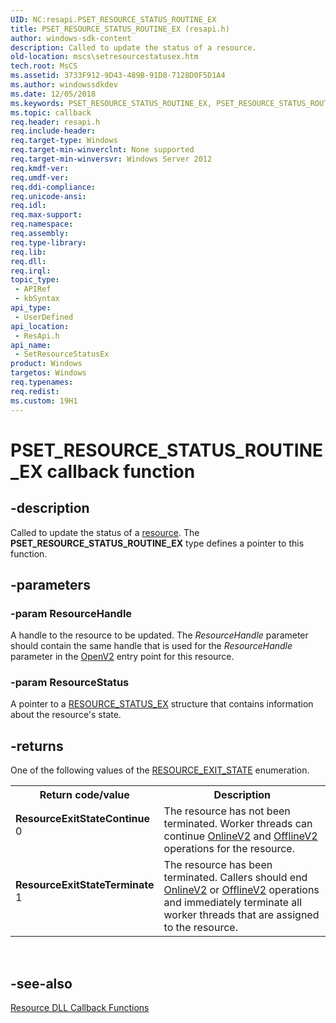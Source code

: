 ```yaml
---
UID: NC:resapi.PSET_RESOURCE_STATUS_ROUTINE_EX
title: PSET_RESOURCE_STATUS_ROUTINE_EX (resapi.h)
author: windows-sdk-content
description: Called to update the status of a resource.
old-location: mscs\setresourcestatusex.htm
tech.root: MsCS
ms.assetid: 3733F912-9D43-489B-91D8-7128D0F5D1A4
ms.author: windowssdkdev
ms.date: 12/05/2018
ms.keywords: PSET_RESOURCE_STATUS_ROUTINE_EX, PSET_RESOURCE_STATUS_ROUTINE_EX callback function [Failover Cluster], SetResourceStatusEx, SetResourceStatusEx callback, SetResourceStatusEx callback function [Failover Cluster], mscs.setresourcestatusex, resapi/PSET_RESOURCE_STATUS_ROUTINE_EX, resapi/SetResourceStatusEx
ms.topic: callback
req.header: resapi.h
req.include-header: 
req.target-type: Windows
req.target-min-winverclnt: None supported
req.target-min-winversvr: Windows Server 2012
req.kmdf-ver: 
req.umdf-ver: 
req.ddi-compliance: 
req.unicode-ansi: 
req.idl: 
req.max-support: 
req.namespace: 
req.assembly: 
req.type-library: 
req.lib: 
req.dll: 
req.irql: 
topic_type:
 - APIRef
 - kbSyntax
api_type:
 - UserDefined
api_location:
 - ResApi.h
api_name:
 - SetResourceStatusEx
product: Windows
targetos: Windows
req.typenames: 
req.redist: 
ms.custom: 19H1
---
```


# PSET_RESOURCE_STATUS_ROUTINE_EX callback function


## -description


Called to update the status of a <a href="https://msdn.microsoft.com/090d1c20-fab3-43dd-bfe2-a2c3f9ba8f89">resource</a>. 
    The <b>PSET_RESOURCE_STATUS_ROUTINE_EX</b> type defines a pointer to this function.


## -parameters




### -param ResourceHandle

A handle to the resource to be updated. The <i>ResourceHandle</i> parameter should 
       contain the same handle that is used for the <i>ResourceHandle</i> parameter in the 
       <a href="https://msdn.microsoft.com/EA798D15-9458-4F66-8D0E-13DA383552F7">OpenV2</a> entry point for this resource.


### -param ResourceStatus

A pointer to a <a href="https://msdn.microsoft.com/CBEBF870-B413-400C-A485-FD093358FB67">RESOURCE_STATUS_EX</a> structure that 
       contains information about the resource's state.


## -returns



One of 
       the following values of the 
       <a href="https://msdn.microsoft.com/d1b9fd8f-7d49-4396-8f0c-6db8fad5749e">RESOURCE_EXIT_STATE</a> enumeration.

<table>
<tr>
<th>Return code/value</th>
<th>Description</th>
</tr>
<tr>
<td width="40%">
<dl>
<dt><b>ResourceExitStateContinue</b></dt>
<dt>0</dt>
</dl>
</td>
<td width="60%">
The resource has not been terminated. Worker threads can  continue 
         <a href="https://msdn.microsoft.com/0462CDFD-6499-4FF8-8B5C-4DC15AC30169">OnlineV2</a> and 
         <a href="https://msdn.microsoft.com/2983B328-08ED-4DA6-8DC2-79D44C710888">OfflineV2</a> operations for the resource.

</td>
</tr>
<tr>
<td width="40%">
<dl>
<dt><b>ResourceExitStateTerminate</b></dt>
<dt>1</dt>
</dl>
</td>
<td width="60%">
The resource has been terminated. Callers should end 
         <a href="https://msdn.microsoft.com/0462CDFD-6499-4FF8-8B5C-4DC15AC30169">OnlineV2</a> or 
         <a href="https://msdn.microsoft.com/2983B328-08ED-4DA6-8DC2-79D44C710888">OfflineV2</a> operations and immediately terminate all worker 
         threads that are assigned to the resource.

</td>
</tr>
</table>
 




## -see-also




<a href="https://msdn.microsoft.com/6c7de7e6-a0f5-4308-8cf3-21968bd339a4">Resource DLL Callback Functions</a>
 

 

